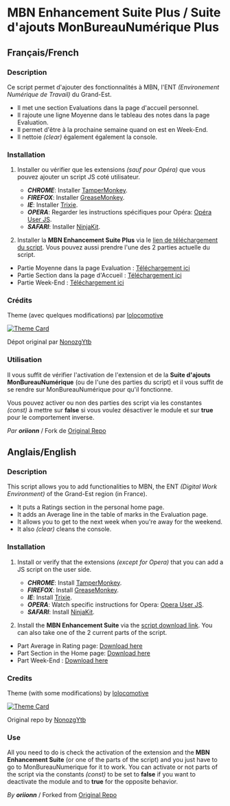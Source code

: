 MBN Enhancement Suite Plus / Suite d'ajouts MonBureauNumérique Plus
========================

## Français/French ##

### Description ###

Ce script permet d'ajouter des fonctionnalités à MBN, l'ENT *(Environement Numérique de Travail)* du Grand-Est.
* Il met une section Evaluations dans la page d'accueil personnel.
* Il rajoute une ligne Moyenne dans le tableau des notes dans la page Evaluation.
* Il permet d'être à la prochaine semaine quand on est en Week-End.
* Il nettoie *(clear)* également également la console.

### Installation ###

1. Installer ou vérifier que les extensions *(sauf pour Opéra)* que vous pouvez ajouter un script JS coté utilisateur.
    * ***CHROME***: Installer [TamperMonkey](https://chrome.google.com/webstore/detail/tampermonkey/dhdgffkkebhmkfjojejmpbldmpobfkfo).
    * ***FIREFOX***: Installer [GreaseMonkey](https://addons.mozilla.org/fr/firefox/addon/greasemonkey/).
    * ***IE***: Installer [Trixie](http://www.bhelpuri.net/Trixie/).
    * ***OPERA***: Regarder les instructions spécifiques pour Opéra: [Opéra User JS](http://www.opera.com/docs/userjs/).
    * ***SAFARI***: Installer [NinjaKit](http://d.hatena.ne.jp/os0x/20100612/1276330696).

2. Installer la **MBN Enhancement Suite Plus** via le [lien de téléchargement du script](https://raw.githubusercontent.com/oriionn/mbn-enhancement-suite-plus/master/mbn-enhancement-suite-plus.js).
Vous pouvez aussi prendre l'une des 2 parties actuelle du script.
* Partie Moyenne dans la page Evaluation : [Téléchargement ici](https://raw.githubusercontent.com/oriionn/mbn-enhancement-suite-plus/master/mbn-average-part.js)
* Partie Section dans la page d'Accueil : [Téléchargement ici](https://raw.githubusercontent.com/oriionn/mbn-enhancement-suite-plus/master/mbn-eval-in-home-part.js)
* Partie Week-End : [Téléchargement ici](https://raw.githubusercontent.com/oriionn/mbn-enhancement-suite-plus/master/mbn-planning-jump-to-next-week.js)

### Crédits ### 
Theme (avec quelques modifications) par [lolocomotive](https://gist.github.com/lolocomotive/7e202b6674a27e77cbae3230f8eadd0d)

[![Theme Card](https://github-readme-stats.vercel.app/api/gist?id=7e202b6674a27e77cbae3230f8eadd0d&theme=dark&hide_border=false)](https://gist.github.com/lolocomotive/7e202b6674a27e77cbae3230f8eadd0d)

Dépot original par [NonozgYtb](https://github.com/NonozgYtb/mbn-enhancement-suite)

### Utilisation ###

Il vous suffit de vérifier l'activation de l'extension et de la **Suite d'ajouts MonBureauNumérique** (ou de l'une des parties du script) et il vous suffit de se rendre sur MonBureauNumérique pour qu'il fonctionne.

Vous pouvez activer ou non des parties des script via les constantes *(const)* à mettre sur **false** si vous voulez désactiver le module et sur **true** pour le comportement inverse.

*Par* ***oriionn*** / Fork de [Original Repo](https://github.com/NonozgYtb/mbn-enhancement-suite)

## Anglais/English ##

### Description ###

This script allows you to add functionalities to MBN, the ENT *(Digital Work Environment)* of the Grand-Est region (in France).
* It puts a Ratings section in the personal home page.
* It adds an Average line in the table of marks in the Evaluation page.
* It allows you to get to the next week when you're away for the weekend.
* It also *(clear)* cleans the console.

### Installation ###

1. Install or verify that the extensions *(except for Opera)* that you can add a JS script on the user side.
    * ***CHROME***: Install [TamperMonkey](https://chrome.google.com/webstore/detail/tampermonkey/dhdgffkkebhmkfjojejmpbldmpobfkfo).
    * ***FIREFOX***: Install [GreaseMonkey](https://addons.mozilla.org/fr/firefox/addon/greasemonkey/).
    * ***IE***: Install [Trixie](http://www.bhelpuri.net/Trixie/).
    * ***OPERA***: Watch specific instructions for Opera: [Opera User JS](http://www.opera.com/docs/userjs/).
    * ***SAFARI***: Install [NinjaKit](http://d.hatena.ne.jp/os0x/20100612/1276330696).

2. Install the **MBN Enhancement Suite** via the [script download link](https://raw.githubusercontent.com/oriionn/mbn-enhancement-suite-plus/master/mbn-enhancement-suite-plus.js).
You can also take one of the 2 current parts of the script.
* Part Average in Rating page: [Download here](https://raw.githubusercontent.com/oriionn/mbn-enhancement-suite-plus/master/mbn-average-part.js)
* Part Section in the Home page: [Download here](https://raw.githubusercontent.com/oriionn/mbn-enhancement-suite-plus/master/mbn-eval-in-home-part.js)
* Part Week-End : [Download here](https://raw.githubusercontent.com/oriionn/mbn-enhancement-suite-plus/master/mbn-planning-jump-to-next-week.js)

### Credits ###
Theme (with some modifications) by [lolocomotive](https://gist.github.com/lolocomotive/7e202b6674a27e77cbae3230f8eadd0d)

[![Theme Card](https://github-readme-stats.vercel.app/api/gist?id=7e202b6674a27e77cbae3230f8eadd0d&theme=dark&hide_border=false)](https://gist.github.com/lolocomotive/7e202b6674a27e77cbae3230f8eadd0d)

Original repo by [NonozgYtb](https://github.com/NonozgYtb/mbn-enhancement-suite)

### Use ###

All you need to do is check the activation of the extension and the **MBN Enhancement Suite** (or one of the parts of the script) and you just have to go to MonBureauNumerique for it to work.
You can activate or not parts of the script via the constants *(const)* to be set to **false** if you want to deactivate the module and to **true** for the opposite behavior.

*By* ***oriionn*** / Forked from [Original Repo](https://github.com/NonozgYtb/mbn-enhancement-suite)